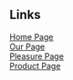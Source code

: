 ## Links

<a href="https://pet-react-coffeeshop.vercel.app/">Home Page</a> \
<a href="https://pet-react-coffeeshop.vercel.app/our">Our Page</a> \
<a href="https://pet-react-coffeeshop.vercel.app/pleasure">Pleasure Page</a> \
<a href="https://pet-react-coffeeshop.vercel.app/coffee/2">Product Page</a>
